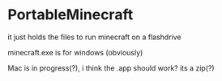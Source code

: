 # PortableMinecraft
it just holds the files to run minecraft on a flashdrive

minecraft.exe is for windows (obviously)

Mac is in progress(?), i think the .app should work? its a zip(?)
